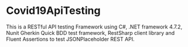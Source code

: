 # Covid19ApiTesting
This is a RESTful API testing Framework using C#, .NET framework 4.7.2, Nunit Gherkin Quick BDD test framework, RestSharp client library and Fluent Assertions to test JSONPlaceholder REST API.
